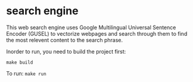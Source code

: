 # search engine
This web search engine uses Google Multilingual Universal Sentence Encoder (GUSEL) to vectorize webpages and search through them to find the most relevent content to the search phrase.

Inorder to run, you need to build the project first:

`make build`

To run:
`make run`
